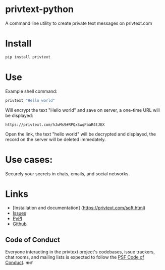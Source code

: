 # privtext-python

A command line utility to create private text messages on privtext.com

# Install

```bash
pip install privtext
```

# Use

Example shell command:

```bash
privtext "Hello world"
```

Will encrypt the text "Hello world" and save on server, a one-time URL will be displayed:
```
https://privtext.com/hJwMs9#RPQxSwqPaaR4tJEX
```

Open the link, the text "hello world" will be decrypted and displayed, the record on the server will be deleted immedately.

# Use cases:

Securely your secrets in chats, emails, and social networks.

# Links

 - [Installation and documentation] (https://privtext.com/soft.html)
 - [Issues](https://github.com/privtext/privtext-python/issues)
 - [PyPI](https://pypi.org/project/privtext)
 - [Github](https://github.com/privtext/privtext-python)
 
## Code of Conduct

Everyone interacting in the privtext project's codebases, issue trackers, chat rooms, and mailing lists is expected to
follow the [PSF Code of Conduct](https://github.com/pypa/.github/blob/main/CODE_OF_CONDUCT.md).
нит
